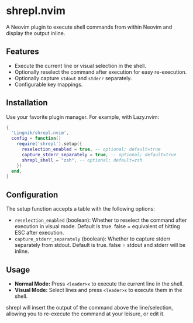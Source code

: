 # shrepl.nvim
A Neovim plugin to execute shell commands from within Neovim and display the output inline.

## Features

- Execute the current line or visual selection in the shell.
- Optionally reselect the command after execution for easy re-execution.
- Optionally capture `stdout` and `stderr` separately.
- Configurable key mappings.

## Installation

Use your favorite plugin manager. For example, with Lazy.nvim:

```lua
{
  'Lingnik/shrepl.nvim',
  config = function()
    require('shrepl').setup({
      reselection_enabled = true, -- optional; default=true
      capture_stderr_separately = true, -- optional; default=true
      shrepl_shell = "zsh", -- optional; default=zsh
    })
  end,
}
```

## Configuration

The setup function accepts a table with the following options:
* `reselection_enabled` (boolean): Whether to reselect the command after execution in visual mode. Default is true. false = equivalent of hitting ESC after execution.
* `capture_stderr_separately` (boolean): Whether to capture stderr separately from stdout. Default is true. false = stdout and stderr will be inline.

## Usage

* **Normal Mode:** Press `<leader>x` to execute the current line in the shell.
* **Visual Mode:** Select lines and press `<leader>x` to execute them in the shell.

shrepl will insert the output of the command above the line/selection, allowing you to re-execute the command at your leisure, or edit it.
